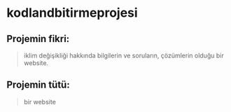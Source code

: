 # kodlandbitirmeprojesi
## Projemin fikri:
>iklim değişikliği hakkında bilgilerin ve soruların, çözümlerin olduğu bir website.
## Projemin tütü:
>bir website
